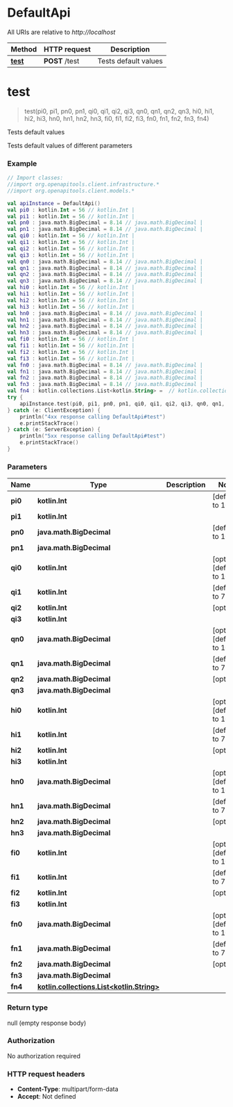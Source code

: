# DefaultApi

All URIs are relative to *http://localhost*

Method | HTTP request | Description
------------- | ------------- | -------------
[**test**](DefaultApi.md#test) | **POST** /test | Tests default values


<a name="test"></a>
# **test**
> test(pi0, pi1, pn0, pn1, qi0, qi1, qi2, qi3, qn0, qn1, qn2, qn3, hi0, hi1, hi2, hi3, hn0, hn1, hn2, hn3, fi0, fi1, fi2, fi3, fn0, fn1, fn2, fn3, fn4)

Tests default values

Tests default values of different parameters

### Example
```kotlin
// Import classes:
//import org.openapitools.client.infrastructure.*
//import org.openapitools.client.models.*

val apiInstance = DefaultApi()
val pi0 : kotlin.Int = 56 // kotlin.Int | 
val pi1 : kotlin.Int = 56 // kotlin.Int | 
val pn0 : java.math.BigDecimal = 8.14 // java.math.BigDecimal | 
val pn1 : java.math.BigDecimal = 8.14 // java.math.BigDecimal | 
val qi0 : kotlin.Int = 56 // kotlin.Int | 
val qi1 : kotlin.Int = 56 // kotlin.Int | 
val qi2 : kotlin.Int = 56 // kotlin.Int | 
val qi3 : kotlin.Int = 56 // kotlin.Int | 
val qn0 : java.math.BigDecimal = 8.14 // java.math.BigDecimal | 
val qn1 : java.math.BigDecimal = 8.14 // java.math.BigDecimal | 
val qn2 : java.math.BigDecimal = 8.14 // java.math.BigDecimal | 
val qn3 : java.math.BigDecimal = 8.14 // java.math.BigDecimal | 
val hi0 : kotlin.Int = 56 // kotlin.Int | 
val hi1 : kotlin.Int = 56 // kotlin.Int | 
val hi2 : kotlin.Int = 56 // kotlin.Int | 
val hi3 : kotlin.Int = 56 // kotlin.Int | 
val hn0 : java.math.BigDecimal = 8.14 // java.math.BigDecimal | 
val hn1 : java.math.BigDecimal = 8.14 // java.math.BigDecimal | 
val hn2 : java.math.BigDecimal = 8.14 // java.math.BigDecimal | 
val hn3 : java.math.BigDecimal = 8.14 // java.math.BigDecimal | 
val fi0 : kotlin.Int = 56 // kotlin.Int | 
val fi1 : kotlin.Int = 56 // kotlin.Int | 
val fi2 : kotlin.Int = 56 // kotlin.Int | 
val fi3 : kotlin.Int = 56 // kotlin.Int | 
val fn0 : java.math.BigDecimal = 8.14 // java.math.BigDecimal | 
val fn1 : java.math.BigDecimal = 8.14 // java.math.BigDecimal | 
val fn2 : java.math.BigDecimal = 8.14 // java.math.BigDecimal | 
val fn3 : java.math.BigDecimal = 8.14 // java.math.BigDecimal | 
val fn4 : kotlin.collections.List<kotlin.String> =  // kotlin.collections.List<kotlin.String> | 
try {
    apiInstance.test(pi0, pi1, pn0, pn1, qi0, qi1, qi2, qi3, qn0, qn1, qn2, qn3, hi0, hi1, hi2, hi3, hn0, hn1, hn2, hn3, fi0, fi1, fi2, fi3, fn0, fn1, fn2, fn3, fn4)
} catch (e: ClientException) {
    println("4xx response calling DefaultApi#test")
    e.printStackTrace()
} catch (e: ServerException) {
    println("5xx response calling DefaultApi#test")
    e.printStackTrace()
}
```

### Parameters

Name | Type | Description  | Notes
------------- | ------------- | ------------- | -------------
 **pi0** | **kotlin.Int**|  | [default to 10]
 **pi1** | **kotlin.Int**|  |
 **pn0** | **java.math.BigDecimal**|  | [default to 10.0]
 **pn1** | **java.math.BigDecimal**|  |
 **qi0** | **kotlin.Int**|  | [optional] [default to 10]
 **qi1** | **kotlin.Int**|  | [default to 71]
 **qi2** | **kotlin.Int**|  | [optional]
 **qi3** | **kotlin.Int**|  |
 **qn0** | **java.math.BigDecimal**|  | [optional] [default to 10.0]
 **qn1** | **java.math.BigDecimal**|  | [default to 71.0]
 **qn2** | **java.math.BigDecimal**|  | [optional]
 **qn3** | **java.math.BigDecimal**|  |
 **hi0** | **kotlin.Int**|  | [optional] [default to 10]
 **hi1** | **kotlin.Int**|  | [default to 71]
 **hi2** | **kotlin.Int**|  | [optional]
 **hi3** | **kotlin.Int**|  |
 **hn0** | **java.math.BigDecimal**|  | [optional] [default to 10.0]
 **hn1** | **java.math.BigDecimal**|  | [default to 71.0]
 **hn2** | **java.math.BigDecimal**|  | [optional]
 **hn3** | **java.math.BigDecimal**|  |
 **fi0** | **kotlin.Int**|  | [optional] [default to 10]
 **fi1** | **kotlin.Int**|  | [default to 71]
 **fi2** | **kotlin.Int**|  | [optional]
 **fi3** | **kotlin.Int**|  |
 **fn0** | **java.math.BigDecimal**|  | [optional] [default to 10.0]
 **fn1** | **java.math.BigDecimal**|  | [default to 71.0]
 **fn2** | **java.math.BigDecimal**|  | [optional]
 **fn3** | **java.math.BigDecimal**|  |
 **fn4** | [**kotlin.collections.List&lt;kotlin.String&gt;**](kotlin.String.md)|  |

### Return type

null (empty response body)

### Authorization

No authorization required

### HTTP request headers

 - **Content-Type**: multipart/form-data
 - **Accept**: Not defined

